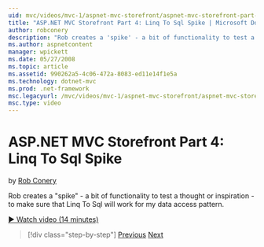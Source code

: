 ```yaml
---
uid: mvc/videos/mvc-1/aspnet-mvc-storefront/aspnet-mvc-storefront-part-4-linq-to-sql-spike
title: "ASP.NET MVC Storefront Part 4: Linq To Sql Spike | Microsoft Docs"
author: robconery
description: "Rob creates a 'spike' - a bit of functionality to test a thought or inspiration - to make sure that Linq To Sql will work for my data access pattern."
ms.author: aspnetcontent
manager: wpickett
ms.date: 05/27/2008
ms.topic: article
ms.assetid: 990262a5-4c06-472a-8083-ed11e14f1e5a
ms.technology: dotnet-mvc
ms.prod: .net-framework
msc.legacyurl: /mvc/videos/mvc-1/aspnet-mvc-storefront/aspnet-mvc-storefront-part-4-linq-to-sql-spike
msc.type: video
---
```

ASP.NET MVC Storefront Part 4: Linq To Sql Spike
====================
by [Rob Conery](https://github.com/robconery)

Rob creates a "spike" - a bit of functionality to test a thought or inspiration - to make sure that Linq To Sql will work for my data access pattern.

[&#9654; Watch video (14 minutes)](https://channel9.msdn.com/Blogs/ASP-NET-Site-Videos/aspnet-mvc-storefront-part-4-linq-to-sql-spike)

>[!div class="step-by-step"]
[Previous](aspnet-mvc-storefront-part-3-pipes-and-filters.md)
[Next](aspnet-mvc-storefront-part-5-globalization.md)
